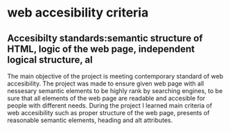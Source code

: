 # web accesibility criteria

## Accesibilty standards:semantic structure of HTML, logic of the web page, independent logical structure, al

The main objective  of the project is meeting  contemporary standard of web accesibility. The project was made to ensure  given web page with  all nessesary semantic elements to be highly rank by searching engines, to be sure that all elements of the web page are readable and accesible for people with different needs.
During the project I learned main criteria of web accesibility such as proper structure of the web page, presents of reasonable semantic elements,  heading and alt attributes.